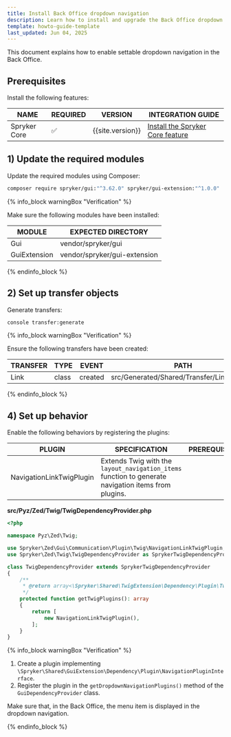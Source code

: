 ```yaml
---
title: Install Back Office dropdown navigation
description: Learn how to install and upgrade the Back Office dropdown navigation in Spryker Cloud Commerce OS
template: howto-guide-template
last_updated: Jun 04, 2025
---
```


This document explains how to enable settable dropdown navigation in the Back Office.

## Prerequisites

Install the following features:

| NAME         | REQUIRED   | VERSION          | INTEGRATION  GUIDE                                                                                                                                          |
|--------------|------------|------------------|-------------------------------------------------------------------------------------------------------------------------------------------------------------|
| Spryker Core | &#9989;    | {{site.version}} | [Install the Spryker Core feature](/docs/pbc/all/miscellaneous/{{site.version}}/install-and-upgrade/install-features/install-the-spryker-core-feature.html) |

## 1) Update the required modules

Update the required modules using Composer:

```bash
composer require spryker/gui:"^3.62.0" spryker/gui-extension:"^1.0.0" 
```

{% info_block warningBox "Verification" %}

Make sure the following modules have been installed:

| MODULE       | EXPECTED DIRECTORY           |
|--------------|------------------------------|
| Gui          | vendor/spryker/gui           |
| GuiExtension | vendor/spryker/gui-extension |

{% endinfo_block %}

## 2) Set up transfer objects

Generate transfers:

```bash
console transfer:generate
```

{% info_block warningBox "Verification" %}

Ensure the following transfers have been created:

| TRANSFER | TYPE  | EVENT   | PATH                                       |
|----------|-------|---------|--------------------------------------------|
| Link     | class | created | src/Generated/Shared/Transfer/LinkTransfer |

{% endinfo_block %}


## 4) Set up behavior

Enable the following behaviors by registering the plugins:

| PLUGIN                   | SPECIFICATION                                                                                   | PREREQUISITES | NAMESPACE                                 |
|--------------------------|-------------------------------------------------------------------------------------------------|---------------|-------------------------------------------|
| NavigationLinkTwigPlugin | Extends Twig with the `layout_navigation_items` function to generate navigation items from plugins. |           | Spryker\Zed\Gui\Communication\Plugin\Twig |


**src/Pyz/Zed/Twig/TwigDependencyProvider.php**

```php
<?php

namespace Pyz\Zed\Twig;

use Spryker\Zed\Gui\Communication\Plugin\Twig\NavigationLinkTwigPlugin;
use Spryker\Zed\Twig\TwigDependencyProvider as SprykerTwigDependencyProvider;

class TwigDependencyProvider extends SprykerTwigDependencyProvider
{
    /**
     * @return array<\Spryker\Shared\TwigExtension\Dependency\Plugin\TwigPluginInterface>
     */
    protected function getTwigPlugins(): array
    {
        return [
            new NavigationLinkTwigPlugin(),
        ];
    }
}
```

{% info_block warningBox "Verification" %}

1. Create a plugin implementing `\Spryker\Shared\GuiExtension\Dependency\Plugin\NavigationPluginInterface`.
2. Register the plugin in the `getDropdownNavigationPlugins()` method of the `GuiDependencyProvider` class.

Make sure that, in the Back Office, the menu item is displayed in the dropdown navigation.

{% endinfo_block %}
































































